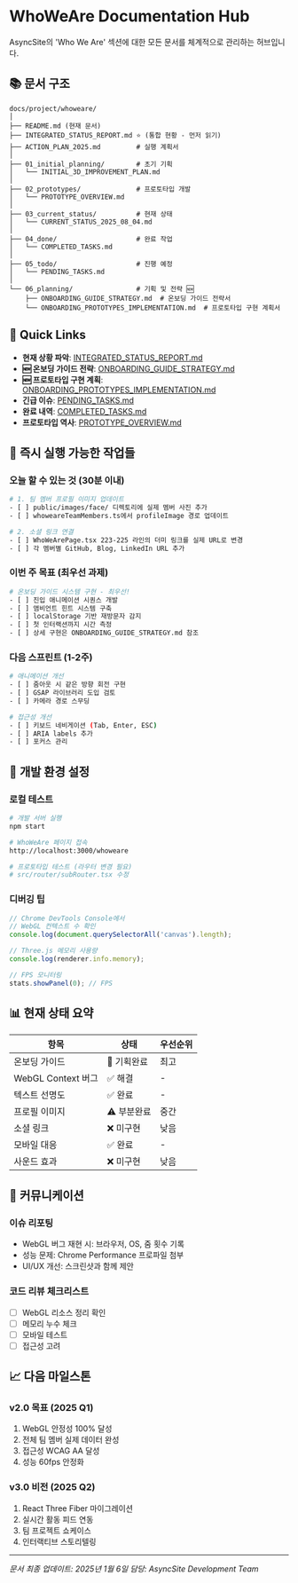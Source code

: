 # WhoWeAre Documentation Hub

AsyncSite의 'Who We Are' 섹션에 대한 모든 문서를 체계적으로 관리하는 허브입니다.

## 📚 문서 구조

```
docs/project/whoweare/
│
├── README.md (현재 문서)
├── INTEGRATED_STATUS_REPORT.md ⭐ (통합 현황 - 먼저 읽기)
├── ACTION_PLAN_2025.md         # 실행 계획서
│
├── 01_initial_planning/        # 초기 기획
│   └── INITIAL_3D_IMPROVEMENT_PLAN.md
│
├── 02_prototypes/              # 프로토타입 개발
│   └── PROTOTYPE_OVERVIEW.md
│
├── 03_current_status/          # 현재 상태
│   └── CURRENT_STATUS_2025_08_04.md
│
├── 04_done/                    # 완료 작업
│   └── COMPLETED_TASKS.md
│
├── 05_todo/                    # 진행 예정
│   └── PENDING_TASKS.md
│
└── 06_planning/                # 기획 및 전략 🆕
    ├── ONBOARDING_GUIDE_STRATEGY.md  # 온보딩 가이드 전략서
    └── ONBOARDING_PROTOTYPES_IMPLEMENTATION.md  # 프로토타입 구현 계획서
```

## 🎯 Quick Links

- **현재 상황 파악**: [INTEGRATED_STATUS_REPORT.md](./INTEGRATED_STATUS_REPORT.md) 
- **🆕 온보딩 가이드 전략**: [ONBOARDING_GUIDE_STRATEGY.md](./06_planning/ONBOARDING_GUIDE_STRATEGY.md)
- **🆕 프로토타입 구현 계획**: [ONBOARDING_PROTOTYPES_IMPLEMENTATION.md](./06_planning/ONBOARDING_PROTOTYPES_IMPLEMENTATION.md)
- **긴급 이슈**: [PENDING_TASKS.md](./05_todo/PENDING_TASKS.md#우선순위-높음-critical-features-)
- **완료 내역**: [COMPLETED_TASKS.md](./04_done/COMPLETED_TASKS.md)
- **프로토타입 역사**: [PROTOTYPE_OVERVIEW.md](./02_prototypes/PROTOTYPE_OVERVIEW.md)

## 🚀 즉시 실행 가능한 작업들

### 오늘 할 수 있는 것 (30분 이내)
```bash
# 1. 팀 멤버 프로필 이미지 업데이트
- [ ] public/images/face/ 디렉토리에 실제 멤버 사진 추가
- [ ] whoweareTeamMembers.ts에서 profileImage 경로 업데이트

# 2. 소셜 링크 연결
- [ ] WhoWeArePage.tsx 223-225 라인의 더미 링크를 실제 URL로 변경
- [ ] 각 멤버별 GitHub, Blog, LinkedIn URL 추가
```

### 이번 주 목표 (최우선 과제)
```bash
# 온보딩 가이드 시스템 구현 - 최우선!
- [ ] 진입 애니메이션 시퀀스 개발
- [ ] 앰비언트 힌트 시스템 구축
- [ ] localStorage 기반 재방문자 감지
- [ ] 첫 인터랙션까지 시간 측정
- [ ] 상세 구현은 ONBOARDING_GUIDE_STRATEGY.md 참조
```

### 다음 스프린트 (1-2주)
```bash
# 애니메이션 개선
- [ ] 줌아웃 시 같은 방향 회전 구현
- [ ] GSAP 라이브러리 도입 검토
- [ ] 카메라 경로 스무딩

# 접근성 개선
- [ ] 키보드 네비게이션 (Tab, Enter, ESC)
- [ ] ARIA labels 추가
- [ ] 포커스 관리
```

## 🔧 개발 환경 설정

### 로컬 테스트
```bash
# 개발 서버 실행
npm start

# WhoWeAre 페이지 접속
http://localhost:3000/whoweare

# 프로토타입 테스트 (라우터 변경 필요)
# src/router/subRouter.tsx 수정
```

### 디버깅 팁
```javascript
// Chrome DevTools Console에서
// WebGL 컨텍스트 수 확인
console.log(document.querySelectorAll('canvas').length);

// Three.js 메모리 사용량
console.log(renderer.info.memory);

// FPS 모니터링
stats.showPanel(0); // FPS
```

## 📊 현재 상태 요약

| 항목 | 상태 | 우선순위 |
|------|------|----------|
| 온보딩 가이드 | 🔴 기획완료 | 최고 |
| WebGL Context 버그 | ✅ 해결 | - |
| 텍스트 선명도 | ✅ 완료 | - |
| 프로필 이미지 | ⚠️ 부분완료 | 중간 |
| 소셜 링크 | ❌ 미구현 | 낮음 |
| 모바일 대응 | ✅ 완료 | - |
| 사운드 효과 | ❌ 미구현 | 낮음 |

## 💬 커뮤니케이션

### 이슈 리포팅
- WebGL 버그 재현 시: 브라우저, OS, 줌 횟수 기록
- 성능 문제: Chrome Performance 프로파일 첨부
- UI/UX 개선: 스크린샷과 함께 제안

### 코드 리뷰 체크리스트
- [ ] WebGL 리소스 정리 확인
- [ ] 메모리 누수 체크
- [ ] 모바일 테스트
- [ ] 접근성 고려

## 📈 다음 마일스톤

### v2.0 목표 (2025 Q1)
1. WebGL 안정성 100% 달성
2. 전체 팀 멤버 실제 데이터 완성
3. 접근성 WCAG AA 달성
4. 성능 60fps 안정화

### v3.0 비전 (2025 Q2)
1. React Three Fiber 마이그레이션
2. 실시간 활동 피드 연동
3. 팀 프로젝트 쇼케이스
4. 인터랙티브 스토리텔링

---

*문서 최종 업데이트: 2025년 1월 6일*
*담당: AsyncSite Development Team*